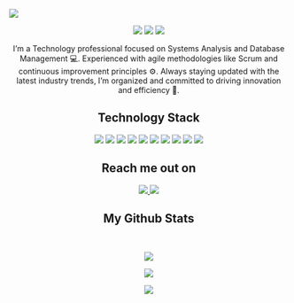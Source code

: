 
<!--  https://alimkhodr.github.io/portfolio/  -->
<p align="center">
 
</p align="center">
<img src="https://github.com/user-attachments/assets/56cb15f2-6e5c-439d-802a-6df3a766c272" />

<p align="center">
  
 <img src="https://badges.pufler.dev/visits/alimkhodr/alimkhodr"/> 
 <!-- <img src="https://badges.pufler.dev/years/alimkhodr"/> -->
 <img src="https://badges.pufler.dev/repos/alimkhodr"/>
 <img src="https://badges.pufler.dev/commits/monthly/alimkhodr" />

</p>

<p align="center">
  I’m a Technology professional focused on Systems Analysis and Database Management 💻. Experienced with agile methodologies like Scrum and continuous improvement principles ⚙️. Always staying updated with the latest industry trends, I’m organized and committed to driving innovation and efficiency 🚀.
</p> 

<!-- Technology  -->

<h2 align="center">
  Technology Stack
</h2>

<p align="center">
  <img src="https://img.shields.io/badge/-JavaScript-black?style=flat-square&logo=javascript"/>
  <img src="https://img.shields.io/badge/-Node.js-black?style=flat-square&logo=Node.js"/>
  <img src="https://img.shields.io/badge/-React.js-black?style=flat-square&logo=react"/>
  <img src="https://img.shields.io/badge/-Vue.js-black?style=flat-square&logo=vue.js"/>
  <img src="https://img.shields.io/badge/-C%23-black?style=flat-square&logo=c-sharp"/>
  <img src="https://img.shields.io/badge/-SQL-black?style=flat-square&logo=oracle"/>
  <img src="https://img.shields.io/badge/-MySQL-black?style=flat-square&logo=mysql"/>
  <img src="https://img.shields.io/badge/-.NET-black?style=flat-square&logo=.net"/>
  <img src="https://img.shields.io/badge/-Git-black?style=flat-square&logo=git"/>
  <img src="https://img.shields.io/badge/-GitHub-black?style=flat-square&logo=github"/>
</p>

<!-- Reach me out on  -->

<h2 align="center">
  Reach me out on
</h2>

<p align="center">
  <a href="https://www.linkedin.com/in/alimohamedkhodr/" target="_blank">
    <img src="https://img.shields.io/badge/-LinkedIn-black?style=flat-square&logo=linkedin"/>
  </a>
  <a href="https://www.instagram.com/alikhodr10/" target="_blank">
    <img src="https://img.shields.io/badge/-Instagram-black?style=flat-square&logo=instagram"/>
  </a>
</p>

<!-- My Github Stats -->

<h2 align="center">
  My Github Stats
</h2>

<br>

<p align = "center">
  <img  src = "https://github-readme-stats.vercel.app/api?username=alimkhodr&show_icons=true&theme=radical&line_height=27">
</p>

<p align = "center">
 <img  src="https://github-readme-streak-stats.herokuapp.com/?user=alimkhodr&show_icons=true&locale=en&layout=compact&theme=radical&line_height=5" />
</p> 

<p align = "center">
  <img src = "https://github-readme-stats.vercel.app/api/top-langs/?username=alimkhodr&hide=html,css&theme=radical">
</p>
